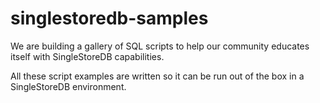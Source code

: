 # singlestoredb-samples
We are building a gallery of SQL scripts to help our community educates itself with SingleStoreDB capabilities.

All these script examples are written so it can be run out of the box in a SingleStoreDB environment.
